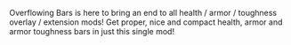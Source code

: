 Overflowing Bars is here to bring an end to all health / armor / toughness overlay / extension mods! Get proper, nice and compact health, armor and armor toughness bars in just this single mod!